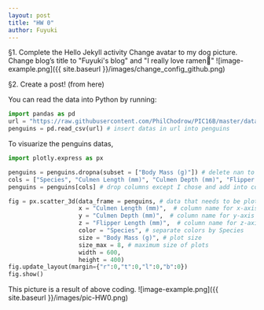 ```yaml
---
layout: post
title: "HW 0"
author: Fuyuki
---
```

 
§1. Complete the Hello Jekyll activity
Change avatar to my dog picture.
Change blog’s title to "Fuyuki's blog" and "I really love ramen🍜"
![image-example.png]({{ site.baseurl }}/images/change_config_github.png)

§2. Create a post! (from here)

You can read the data into Python by running:

```python
import pandas as pd
url = "https://raw.githubusercontent.com/PhilChodrow/PIC16B/master/datasets/palmer_penguins.csv"
penguins = pd.read_csv(url) # insert datas in url into penguins
```
To visuarize the penguins datas,

```python
import plotly.express as px

penguins = penguins.dropna(subset = ["Body Mass (g)"]) # delete nan to avoid error
cols = ["Species", "Culmen Length (mm)", "Culmen Depth (mm)", "Flipper Length (mm)", "Body Mass (g)"]
penguins = penguins[cols] # drop columns except I chose and add into cols

fig = px.scatter_3d(data_frame = penguins, # data that needs to be plotted
                    x = "Culmen Length (mm)",  # column name for x-axis
                    y = "Culmen Depth (mm)",  # column name for y-axis
                    z = "Flipper Length (mm)",  # column name for z-axis
                    color = "Species", # separate colors by Species
                    size = "Body Mass (g)", # plot size
                    size_max = 8, # maximum size of plots
                    width = 600,
                    height = 400)
fig.update_layout(margin={"r":0,"t":0,"l":0,"b":0})
fig.show()
```
This picture is a result of above coding.
![image-example.png]({{ site.baseurl }}/images/pic-HW0.png)